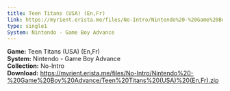 ```yaml
---
title: Teen Titans (USA) (En,Fr)
link: https://myrient.erista.me/files/No-Intro/Nintendo%20-%20Game%20Boy%20Advance/Teen%20Titans%20(USA)%20(En,Fr).zip
type: single1
System: Nintendo - Game Boy Advance
---
```

<b>Game:</b> Teen Titans (USA) (En,Fr)<br>
<b>System:</b> Nintendo - Game Boy Advance<br>
<b>Collection:</b> No-Intro<br>
<b>Download:</b> https://myrient.erista.me/files/No-Intro/Nintendo%20-%20Game%20Boy%20Advance/Teen%20Titans%20(USA)%20(En,Fr).zip